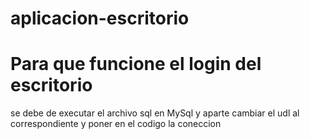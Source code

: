 # aplicacion-escritorio


# Para que funcione el login del escritorio 
se debe de executar el archivo sql en MySql
y aparte cambiar el udl al correspondiente y poner en el codigo la coneccion
